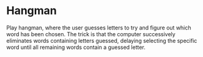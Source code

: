 # Hangman
Play hangman, where the user guesses letters to try and figure out which word has been chosen.
The trick is that the computer successively eliminates words containing letters guessed, delaying selecting the specific
word until all remaining words contain a guessed letter.
